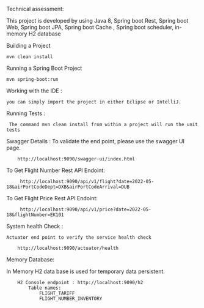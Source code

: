 Technical assessment:

This project is developed by using Java 8, Spring boot Rest, Spring boot Web, Spring boot JPA, Spring boot Cache , Spring boot scheduler, in- memory H2 database 
 
Building a Project 
		
	mvn clean install

Running a Spring Boot Project
	
	mvn spring-boot:run

Working with the IDE :  

	you can simply import the project in either Eclipse or IntelliJ.
 
Running Tests :

	 The command mvn clean install from within a project will run the unit tests 


Swagger Details :
          To validate the end point, please use the swagger UI page.
          
		http://localhost:9090/swagger-ui/index.html

To Get Flight Number Rest API Endoint:
	
	     http://localhost:9090/api/v1/flight?date=2022-05-18&airPortCodeDept=DXB&airPortCodeArrival=DUB
	
To Get Flight Price Rest API Endoint:

	     http://localhost:9090/api/v1/price?date=2022-05-18&flightNumber=EK101


System health Check :

 	Actuator end point to verify the service health check 

		http://localhost:9090/actuator/health


 Memory Database:
  
In Memory H2 data base is used for temporary data persistent. 

		H2 Console endpoint : http://localhost:9090/h2
			Table names:
				FLIGHT_TARIFF
				FLIGHT_NUMBER_INVENTORY	

